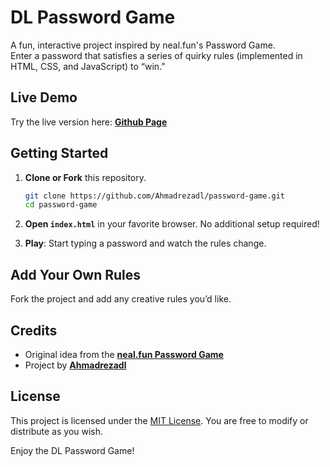 # DL Password Game

A fun, interactive project inspired by neal.fun's Password Game.  
Enter a password that satisfies a series of quirky rules (implemented in HTML, CSS, and JavaScript) to “win.”

## Live Demo

Try the live version here: **[Github Page](https://ahmadrezadl.github.io/password-game/)**


## Getting Started

1. **Clone or Fork** this repository.
   ```bash
   git clone https://github.com/Ahmadrezadl/password-game.git
   cd password-game
   ```

2. **Open `index.html`** in your favorite browser. No additional setup required!

3. **Play**: Start typing a password and watch the rules change.

## Add Your Own Rules

Fork the project and add any creative rules you’d like.

## Credits

- Original idea from the **[neal.fun Password Game](https://neal.fun/password-game/)**
- Project by **[Ahmadrezadl](https://github.com/Ahmadrezadl)**

## License

This project is licensed under the [MIT License](LICENSE). You are free to modify or distribute as you wish.

Enjoy the DL Password Game!  
